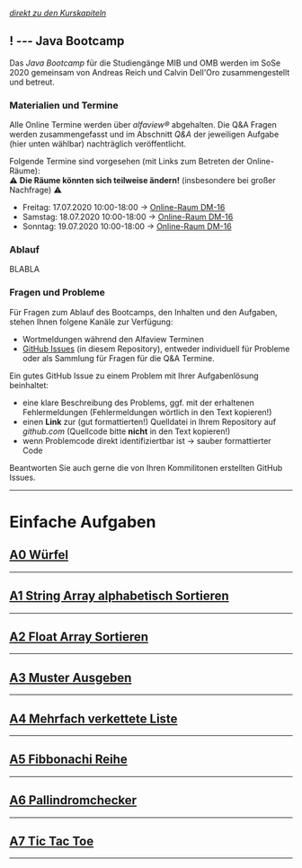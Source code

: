 *[direkt zu den Kurskapiteln](#22-apr-einführung)*

## **! _---_** Java Bootcamp

Das *Java Bootcamp* für die Studiengänge MIB und OMB werden im SoSe 2020 gemeinsam von Andreas Reich und Calvin Dell'Oro zusammengestellt und betreut.

### Materialien und Termine

Alle Online Termine werden über *alfaview&reg;* abgehalten. Die Q&A Fragen werden zusammengefasst und im Abschnitt *Q&A* der jeweiligen Aufgabe (hier unten wählbar) nachträglich veröffentlicht.

Folgende Termine sind vorgesehen (mit Links zum Betreten der Online-Räume):  
⚠ **Die Räume könnten sich teilweise ändern!** (insbesondere bei großer Nachfrage) ⚠
  - Freitag: 17.07.2020 10:00-18:00 → [Online-Raum DM-16](https://rooms.hs-furtwangen.de/rooms/dm16)
  - Samstag: 18.07.2020 10:00-18:00 → [Online-Raum DM-16](https://rooms.hs-furtwangen.de/rooms/dm16)
  - Sonntag: 19.07.2020 10:00-18:00 → [Online-Raum DM-16](https://rooms.hs-furtwangen.de/rooms/dm16)

### Ablauf

BLABLA

### Fragen und Probleme

Für Fragen zum Ablauf des Bootcamps, den Inhalten und den Aufgaben, stehen Ihnen folgene Kanäle zur Verfügung:
- Wortmeldungen während den Alfaview Terminen
- [GitHub Issues](https://github.com/Logophoman/Java-Bootcamp/issues) (in diesem Repository), entweder individuell für Probleme oder als Sammlung für Fragen für die Q&A Termine.

Ein gutes GitHub Issue zu einem Problem mit Ihrer Aufgabenlösung beinhaltet:
  - eine klare Beschreibung des Problems, ggf. mit der erhaltenen Fehlermeldungen (Fehlermeldungen wörtlich in den Text kopieren!)
  - einen **Link** zur (gut formattierten!) Quelldatei in Ihrem Repository auf *github.com* (Quellcode bitte **nicht** in den Text kopieren!)
  - wenn Problemcode direkt identifiziertbar ist -> sauber formattierter Code

Beantworten Sie auch gerne die von Ihren Kommilitonen erstellten GitHub Issues.

---

# Einfache Aufgaben

## [**A0** Würfel](L01)  

---

## [**A1** String Array alphabetisch Sortieren](L00)  
---

## [**A2** Float Array Sortieren](L02)  

---

## [**A3** Muster Ausgeben](L03)  

---

## [**A4** Mehrfach verkettete Liste](L04)

---

## [**A5** Fibbonachi Reihe](L05)

---

## [**A6**  Pallindromchecker](L06)

---

## [**A7**  Tic Tac Toe](L07)

---
